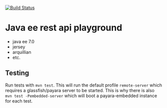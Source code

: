 [![Build Status](https://travis-ci.org/hanneskaeufler/java-ee-rest-api-playground.svg?branch=master)](https://travis-ci.org/hanneskaeufler/java-ee-rest-api-playground)

# Java ee rest api playground

* java ee 7.0
* jersey
* arquillian
* etc.

## Testing

Run tests with `mvn test`. This will run the default profile `remote-server` which requires a glassfish/payara server to be started.
This is why there is also `mvn test -Pembedded-server` which will boot a payara-embedded instance for each test.
